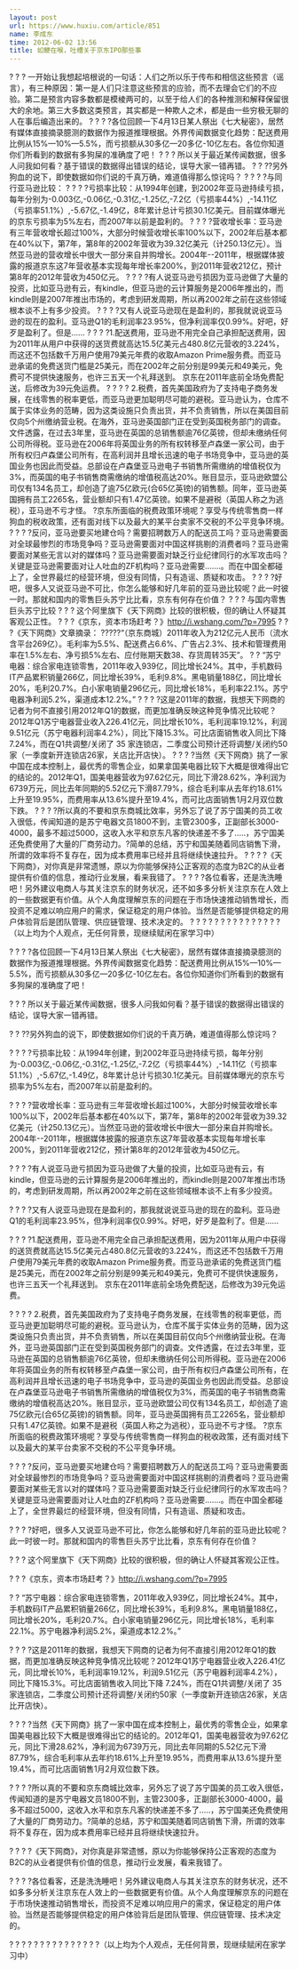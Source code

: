 ```yaml
---
layout: post
url: https://www.huxiu.com/article/851
name: 李成东
time: 2012-06-02 13:56
title: 如鲠在喉，吐槽关于京东IPO那些事
---
```

? ? ? 一开始让我想起培根说的一句话：人们之所以乐于传布和相信这些预言（谣言），有三种原因：第一是人们只注意这些预言的应验，而不去理会它们的不应验。第二是预言内容多数都是模棱两可的，以至于给人们的各种推测和解释保留很大的余地。第三大多数这类预言，其实都是一种欺人之术，都是由一些穷极无聊的人在事后编造出来的。 ? ? ? ?各位回顾一下4月13日某人祭出《七大秘密》，居然有媒体直接摘录臆测的数据作为报道推理根据。外界传闻数据变化趋势：配送费用比例从15%—10%—5.5%，而亏损额从30多亿—20多亿-10亿左右。各位你知道你们所看到的数据有多狗屎的准确度了吧！ ? ? ? 所以关于最近某传闻数据，很多人问我如何看？基于错误的数据得出错误的结论，误导大家一错再错。 ? ? ??另外狗血的说下，即使数据如你们说的千真万确，难道值得那么惊诧吗？ ? ? ? ?与同行亚马逊比较： ? ? ? ?亏损率比较：从1994年创建，到2002年亚马逊持续亏损，每年分别为-0.003亿,-0.06亿,-0.31亿,-1.25亿,-7.2亿（亏损率44%）,-14.11亿（亏损率51.1%）,-5.67亿,-1.49亿，8年累计总计亏损30.1亿美元。目前媒体曝光的京东亏损率为5%左右，而2007年以前是盈利的。 ? ? ? ?营收增长率：亚马逊有三年营收增长超过100%，大部分时候营收增长率100%以下，2002年后基本都在40%以下，第7年，第8年的2002年营收为39.32亿美元（计250.13亿元）。当然亚马逊的营收增长中很大一部分来自并购增长。2004年--2011年，根据媒体披露的报道京东这7年营收基本实现每年增长率200%，到2011年营收212亿，预计第8年的2012年营收为450亿元。 ? ? ? ?有人说亚马逊亏损因为亚马逊做了大量的投资，比如亚马逊有云，有kindle，但亚马逊的云计算服务是2006年推出的，而kindle则是2007年推出市场的，考虑到研发周期，所以再2002年之前在这些领域根本谈不上有多少投资。 ? ? ? ?又有人说亚马逊现在是盈利的，那我就说说亚马逊的现在的盈利。亚马逊Q1的毛利润率23.95%，但净利润率仅0.99%。好吧，好歹是盈利了。但是...... ? ? ? ?1.配送费用，亚马逊不用完全自己承担配送费用，因为2011年从用户中获得的送货费就高达15.5亿美元占480.8亿元营收的3.224%，而这还不包括数千万用户使用79美元年费的收取Amazon Prime服务费。而亚马逊承诺的免费送货门槛是25美元，而在2002年之前分别是99美元和49美元，免费可不提供快速服务，也许三五天一个礼拜送到。 京东在2011年底前全场免费配送，后修改为39元免运费。 ? ? ? ? 2.税费，首先美国政府为了支持电子商务发展，在线零售的税率更低，而亚马逊更加聪明尽可能的避税。亚马逊认为，仓库不属于实体业务的范畴，因为这类设施只负责出货，并不负责销售，所以在美国目前仅向5个州缴纳营业税。在海外，亚马逊英国部门正在受到英国税务部门的调查。文件透露，在过去3年里，亚马逊在英国的总销售额逾76亿英镑，但却未缴纳任何公司所得税。亚马逊在2006年将英国业务的所有权转移至卢森堡一家公司，由于所有权归卢森堡公司所有，在高利润并且增长迅速的电子书场竞争中，亚马逊的英国业务也因此而受益。总部设在卢森堡亚马逊电子书销售所需缴纳的增值税仅为3%，而英国的电子书销售商需缴纳的增值税高达20%。账目显示，亚马逊欧盟公司仅有134名员工，却创造了逾75亿欧元(合65亿英镑)的销售额。同年，亚马逊英国拥有员工2265名，营业额却只有1.47亿英镑。如果不是避税（英国人称之为逃税），亚马逊不亏才怪。 ?京东所面临的税费政策环境呢？享受与传统零售商一样狗血的税收政策，还有面对线下以及最大的某平台卖家不交税的不公平竞争环境。 ? ? ? ?反问，亚马逊要买地建仓吗？需要招聘数万人的配送员工吗？亚马逊需要面对全球最惨烈的市场竞争吗？亚马逊需要面对中国这样挑剔的消费者吗？亚马逊需要面对某些无言以对的媒体吗？亚马逊需要面对缺乏行业纪律同行的水军攻击吗？关键是亚马逊需要面对让人吐血的ZF机构吗？亚马逊需要.......。而在中国全都碰上了，全世界最烂的经营环境，但没有同情，只有造谣、质疑和攻击。 ? ? ? ?好吧，很多人又说亚马逊不可比，你怎么能够和好几年前的亚马逊比较呢？此一时彼一时。那就和国内的零售巨头苏宁比比看，京东有何存在价值？ ? ? ? 与国内零售巨头苏宁比较 ? ? ? 这个阿里旗下《天下网商》比较的很积极，但的确让人怀疑其客观公正性。 ? ? ?《京东，资本市场赶考？》http://i.wshang.com/?p=7995 ? ? ?《天下网商》文章摘录： ?????“（京东商城）2011年收入为212亿元人民币（流水含平台269亿）。毛利率为5.5%、配送费占6.6%、广告占2.3%、技术和管理费用率在1.5%左右、净亏损5%左右、应付账期天数38、存货周转35天”。 ? ? “苏宁电器：综合家电连锁零售，2011年收入939亿，同比增长24%。其中，手机数码IT产品累积销量266亿，同比增长39%，毛利9.8%。黑电销量188亿，同比增长20%，毛利20.7%。白小家电销量296亿元，同比增长18%，毛利率22.1%。苏宁电器净利润5.2%，渠道成本12.2%。” ? ? ? ?这是2011年的数据，我想天下网商的记者为何不直接引用2012年Q1的数据，而更加准确反映这种竞争情况比较呢？2012年Q1苏宁电器营业收入226.41亿元，同比增长10%，毛利润率19.12%，利润9.51亿元（苏宁电器利润率4.2%），同比下降15.3%。可比店面销售收入同比下降 7.24%，而在Q1共调整/关闭了 35 家连锁店，二季度公司预计还将调整/关闭约50家（一季度新开连锁店26家，关店比开店快）。 ? ? ? ?当然《天下网商》挑了一家中国在成本控制上，最优秀的零售企业，如果拿国美电器比较下大概是很难得出它的结论的。2012年Q1，国美电器营收为97.62亿元，同比下滑28.62%，净利润为6739万元，同比去年同期的5.52亿元下滑87.79%，综合毛利率从去年约18.61%上升至19.95%，而费用率从13.6%提升至19.4%，而可比店面销售1月2月双位数下跌。 ? ? ? ?所以真的不要和京东商城比效率，另外忘了说了苏宁国美的员工收入很低，传闻知道的是苏宁电器文员1800不到，主管2300多，正副部长3000-4000，最多不超过5000，这收入水平和京东凡客的快递差不多了.....，苏宁国美还免费使用了大量的厂商劳动力。?简单的总结，苏宁和国美随着同店销售下滑，所谓的效率将不复存在，因为成本费用率已经并且将继续快速拉升。 ? ? ? ?《天下网商》，对你真是非常遗憾，原以为你能够保持公正客观的态度为B2C的从业者提供有价值的信息，推动行业发展，看来我错了。 ? ? ? ?各位看客，还是洗洗睡吧！另外建议电商人与其关注京东的财务状况，还不如多多分析关注京东在人效上的一些数据更有价值。从个人角度理解京东的问题在于市场快速推动销售增长，而投资不足难以响应用户的需求，保证稳定的用户体验。当然是否能够提供稳定的用户体验背后是团队管理、供应链管理、技术决定的。 ? ? ? ? ? ? ? ? ? ? ? ? ? ? ?（以上均为个人观点，无任何背景，现继续赋闲在家学习中）

? ? ? ?各位回顾一下4月13日某人祭出《七大秘密》，居然有媒体直接摘录臆测的数据作为报道推理根据。外界传闻数据变化趋势：配送费用比例从15%—10%—5.5%，而亏损额从30多亿—20多亿-10亿左右。各位你知道你们所看到的数据有多狗屎的准确度了吧！

? ? ? 所以关于最近某传闻数据，很多人问我如何看？基于错误的数据得出错误的结论，误导大家一错再错。

? ? ??另外狗血的说下，即使数据如你们说的千真万确，难道值得那么惊诧吗？

? ? ? ?亏损率比较：从1994年创建，到2002年亚马逊持续亏损，每年分别为-0.003亿,-0.06亿,-0.31亿,-1.25亿,-7.2亿（亏损率44%）,-14.11亿（亏损率51.1%）,-5.67亿,-1.49亿，8年累计总计亏损30.1亿美元。目前媒体曝光的京东亏损率为5%左右，而2007年以前是盈利的。

? ? ? ?营收增长率：亚马逊有三年营收增长超过100%，大部分时候营收增长率100%以下，2002年后基本都在40%以下，第7年，第8年的2002年营收为39.32亿美元（计250.13亿元）。当然亚马逊的营收增长中很大一部分来自并购增长。2004年--2011年，根据媒体披露的报道京东这7年营收基本实现每年增长率200%，到2011年营收212亿，预计第8年的2012年营收为450亿元。

? ? ? ?有人说亚马逊亏损因为亚马逊做了大量的投资，比如亚马逊有云，有kindle，但亚马逊的云计算服务是2006年推出的，而kindle则是2007年推出市场的，考虑到研发周期，所以再2002年之前在这些领域根本谈不上有多少投资。

? ? ? ?又有人说亚马逊现在是盈利的，那我就说说亚马逊的现在的盈利。亚马逊Q1的毛利润率23.95%，但净利润率仅0.99%。好吧，好歹是盈利了。但是......

? ? ? ?1.配送费用，亚马逊不用完全自己承担配送费用，因为2011年从用户中获得的送货费就高达15.5亿美元占480.8亿元营收的3.224%，而这还不包括数千万用户使用79美元年费的收取Amazon Prime服务费。而亚马逊承诺的免费送货门槛是25美元，而在2002年之前分别是99美元和49美元，免费可不提供快速服务，也许三五天一个礼拜送到。 京东在2011年底前全场免费配送，后修改为39元免运费。

? ? ? ? 2.税费，首先美国政府为了支持电子商务发展，在线零售的税率更低，而亚马逊更加聪明尽可能的避税。亚马逊认为，仓库不属于实体业务的范畴，因为这类设施只负责出货，并不负责销售，所以在美国目前仅向5个州缴纳营业税。在海外，亚马逊英国部门正在受到英国税务部门的调查。文件透露，在过去3年里，亚马逊在英国的总销售额逾76亿英镑，但却未缴纳任何公司所得税。亚马逊在2006年将英国业务的所有权转移至卢森堡一家公司，由于所有权归卢森堡公司所有，在高利润并且增长迅速的电子书场竞争中，亚马逊的英国业务也因此而受益。总部设在卢森堡亚马逊电子书销售所需缴纳的增值税仅为3%，而英国的电子书销售商需缴纳的增值税高达20%。账目显示，亚马逊欧盟公司仅有134名员工，却创造了逾75亿欧元(合65亿英镑)的销售额。同年，亚马逊英国拥有员工2265名，营业额却只有1.47亿英镑。如果不是避税（英国人称之为逃税），亚马逊不亏才怪。 ?京东所面临的税费政策环境呢？享受与传统零售商一样狗血的税收政策，还有面对线下以及最大的某平台卖家不交税的不公平竞争环境。

? ? ? ?反问，亚马逊要买地建仓吗？需要招聘数万人的配送员工吗？亚马逊需要面对全球最惨烈的市场竞争吗？亚马逊需要面对中国这样挑剔的消费者吗？亚马逊需要面对某些无言以对的媒体吗？亚马逊需要面对缺乏行业纪律同行的水军攻击吗？关键是亚马逊需要面对让人吐血的ZF机构吗？亚马逊需要.......。而在中国全都碰上了，全世界最烂的经营环境，但没有同情，只有造谣、质疑和攻击。

? ? ? ?好吧，很多人又说亚马逊不可比，你怎么能够和好几年前的亚马逊比较呢？此一时彼一时。那就和国内的零售巨头苏宁比比看，京东有何存在价值？

? ? ? 这个阿里旗下《天下网商》比较的很积极，但的确让人怀疑其客观公正性。

? ? ?《京东，资本市场赶考？》http://i.wshang.com/?p=7995

? ? “苏宁电器：综合家电连锁零售，2011年收入939亿，同比增长24%。其中，手机数码IT产品累积销量266亿，同比增长39%，毛利9.8%。黑电销量188亿，同比增长20%，毛利20.7%。白小家电销量296亿元，同比增长18%，毛利率22.1%。苏宁电器净利润5.2%，渠道成本12.2%。”

? ? ? ?这是2011年的数据，我想天下网商的记者为何不直接引用2012年Q1的数据，而更加准确反映这种竞争情况比较呢？2012年Q1苏宁电器营业收入226.41亿元，同比增长10%，毛利润率19.12%，利润9.51亿元（苏宁电器利润率4.2%），同比下降15.3%。可比店面销售收入同比下降 7.24%，而在Q1共调整/关闭了 35 家连锁店，二季度公司预计还将调整/关闭约50家（一季度新开连锁店26家，关店比开店快）。

? ? ? ?当然《天下网商》挑了一家中国在成本控制上，最优秀的零售企业，如果拿国美电器比较下大概是很难得出它的结论的。2012年Q1，国美电器营收为97.62亿元，同比下滑28.62%，净利润为6739万元，同比去年同期的5.52亿元下滑87.79%，综合毛利率从去年约18.61%上升至19.95%，而费用率从13.6%提升至19.4%，而可比店面销售1月2月双位数下跌。

? ? ? ?所以真的不要和京东商城比效率，另外忘了说了苏宁国美的员工收入很低，传闻知道的是苏宁电器文员1800不到，主管2300多，正副部长3000-4000，最多不超过5000，这收入水平和京东凡客的快递差不多了.....，苏宁国美还免费使用了大量的厂商劳动力。?简单的总结，苏宁和国美随着同店销售下滑，所谓的效率将不复存在，因为成本费用率已经并且将继续快速拉升。

? ? ? ?《天下网商》，对你真是非常遗憾，原以为你能够保持公正客观的态度为B2C的从业者提供有价值的信息，推动行业发展，看来我错了。

? ? ? ?各位看客，还是洗洗睡吧！另外建议电商人与其关注京东的财务状况，还不如多多分析关注京东在人效上的一些数据更有价值。从个人角度理解京东的问题在于市场快速推动销售增长，而投资不足难以响应用户的需求，保证稳定的用户体验。当然是否能够提供稳定的用户体验背后是团队管理、供应链管理、技术决定的。

? ? ? ? ? ? ? ? ? ? ? ? ? ? ?（以上均为个人观点，无任何背景，现继续赋闲在家学习中）

